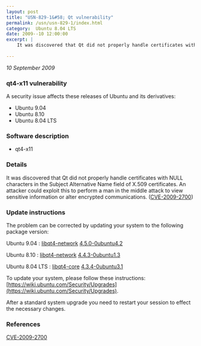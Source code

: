 ```yaml
---
layout: post
title: "USN-829-1&#58; Qt vulnerability"
permalink: /usn/usn-829-1/index.html
category:  Ubuntu 8.04 LTS
date: 2009--10 12:00:00
excerpt: |
    It was discovered that Qt did not properly handle certificates with NULL characters in the Subject Alternative Name field of X.509 certificates. An attacker could exploit this to perform a man in the middle attack to view sensitive information or alter encrypted communications. ([CVE-2009-2700](http://people.ubuntu.com/~ubuntu-security/cve/CVE-2009-2700)) 
    
--- 
```

 
 

*10 September 2009*

### qt4-x11 vulnerability

A security issue affects these releases of Ubuntu and its derivatives:

* Ubuntu 9.04
* Ubuntu 8.10
* Ubuntu 8.04 LTS

### Software description

* qt4-x11 

### Details

It was discovered that Qt did not properly handle certificates with NULL characters in the Subject Alternative Name field of X.509 certificates. An attacker could exploit this to perform a man in the middle attack to view sensitive information or alter encrypted communications. ([CVE-2009-2700](http://people.ubuntu.com/~ubuntu-security/cve/CVE-2009-2700)) 

### Update instructions

The problem can be corrected by updating your system to the following package version:

Ubuntu 9.04
 : [libqt4-network](https://launchpad.net/ubuntu/+source/qt4-x11) <span> [4.5.0-0ubuntu4.2](https://launchpad.net/ubuntu/+source/qt4-x11/4.5.0-0ubuntu4.2) </span> 

Ubuntu 8.10
 : [libqt4-network](https://launchpad.net/ubuntu/+source/qt4-x11) <span> [4.4.3-0ubuntu1.3](https://launchpad.net/ubuntu/+source/qt4-x11/4.4.3-0ubuntu1.3) </span> 

Ubuntu 8.04 LTS
 : [libqt4-core](https://launchpad.net/ubuntu/+source/qt4-x11) <span> [4.3.4-0ubuntu3.1](https://launchpad.net/ubuntu/+source/qt4-x11/4.3.4-0ubuntu3.1) </span> 

To update your system, please follow these instructions: [https://wiki.ubuntu.com/Security/Upgrades](https://wiki.ubuntu.com/Security/Upgrades).

After a standard system upgrade you need to restart your session to effect the necessary changes. 

### References

 
 [CVE-2009-2700](http://people.ubuntu.com/~ubuntu-security/cve/CVE-2009-2700)
 

